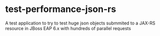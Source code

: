 test-performance-json-rs
========================

A test application to try to test huge json objects submmited to a JAX-RS resource in JBoss EAP 6.x with hundreds of parallel requests
